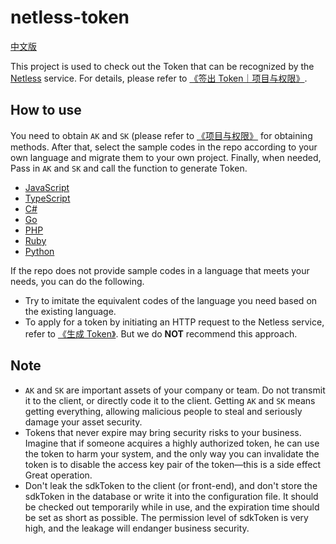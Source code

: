 # netless-token

[中文版](README.md)

This project is used to check out the Token that can be recognized by the [Netless](https://netless.link) service. For details, please refer to [《签出 Token｜项目与权限》](https://developer.netless.link/document-zh/home/project-and-authority#签出-token).

## How to use

You need to obtain ``AK`` and ``SK`` (please refer to [《项目与权限》](https://developer.netless.link/document-zh/home/project-and-authority#签出-token) for obtaining methods. After that, select the sample codes in the repo according to your own language and migrate them to your own project. Finally, when needed, Pass in ``AK`` and ``SK`` and call the function to generate Token.

- [JavaScript](/Node/JavaScript)
- [TypeScript](/Node/TypeScript)
- [C#](/csharp)
- [Go](/golang)
- [PHP](/php)
- [Ruby](/ruby)
- [Python](/python)

If the repo does not provide sample codes in a language that meets your needs, you can do the following.

- Try to imitate the equivalent codes of the language you need based on the existing language.
- To apply for a token by initiating an HTTP request to the Netless service, refer to [《生成 Token》](https://developer.netless.link/server-zh/home/server-token). But we do **NOT** recommend this approach.

## Note

- ``AK`` and ``SK`` are important assets of your company or team. Do not transmit it to the client, or directly code it to the client. Getting ``AK`` and ``SK`` means getting everything, allowing malicious people to steal and seriously damage your asset security.
- Tokens that never expire may bring security risks to your business. Imagine that if someone acquires a highly authorized token, he can use the token to harm your system, and the only way you can invalidate the token is to disable the access key pair of the token—this is a side effect Great operation.
- Don't leak the sdkToken to the client (or front-end), and don't store the sdkToken in the database or write it into the configuration file. It should be checked out temporarily while in use, and the expiration time should be set as short as possible. The permission level of sdkToken is very high, and the leakage will endanger business security.

